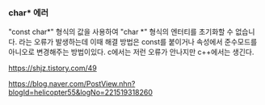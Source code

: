 ### char* 에러 

"const char*" 형식의 값을 사용하여 "char *" 형식의 엔터티를 초기화할 수 없습니다. 라는 오류가 발생하는데 이때 해결 방법은 const를 붙이거나 속성에서 준수모드를 아니오로 변경해주는 방법이있다. c에서는 저런 오류가 안나지만 c++에서는 생긴다.

https://shjz.tistory.com/49

https://blog.naver.com/PostView.nhn?blogId=helicopter55&logNo=221519318260

